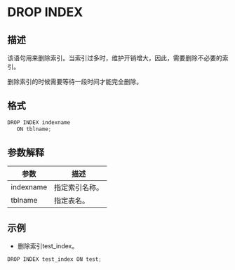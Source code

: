 DROP INDEX 
===============================



描述 
-----------

该语句用来删除索引。当索引过多时，维护开销增大，因此，需要删除不必要的索引。

删除索引的时候需要等待一段时间才能完全删除。

格式 
-----------

```javascript
DROP INDEX indexname 
   ON tblname;
```



参数解释 
-------------



|  **参数**   | **描述**  |
|-----------|---------|
| indexname | 指定索引名称。 |
| tblname   | 指定表名。   |



示例 
-----------

* 删除索引test_index。




```javascript
DROP INDEX test_index ON test;
```



